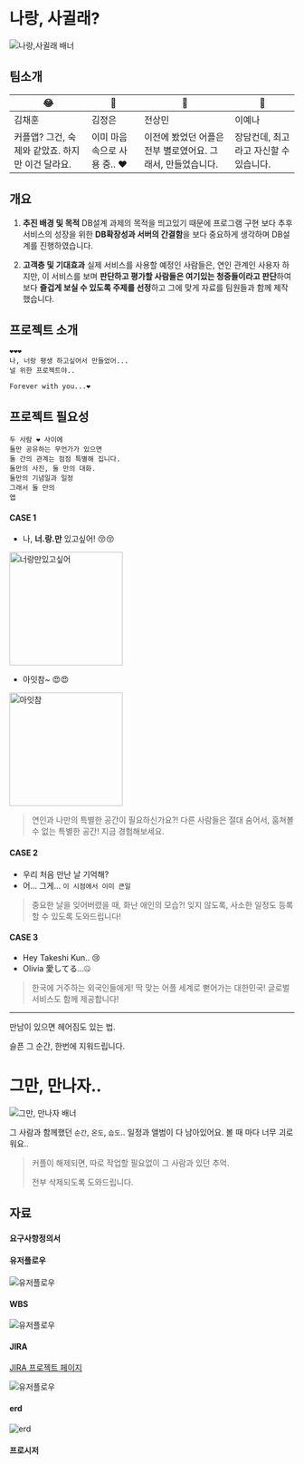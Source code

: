 # 나랑, 사귈래?
![나랑,사귈래 배너](./dir/images/forever_with_you_w.gif)

## 팀소개
😂 | 🐙 | 🐋 | 🤑 |
---|---|---|---
김채훈 | 김정은 | 전상민 | 이예나
커플앱? 그건, 숙제와 같았죠. 하지만 이건 달라요. | 이미 마음속으로 사용 중.. ❤️ | 이전에 봤었던 어플은 전부 별로였어요. 그래서, 만들었습니다. | 장담컨데, 최고라고 자신할 수 있습니다.

## 개요
1. **추진 배경 및 목적**
  DB설계 과제의 목적을 띄고있기 때문에 프로그램 구현 보다 추후 서비스의 성장을 위한 **DB확장성과 서버의 간결함**을 보다 중요하게 생각하며 DB설계를 진행하였습니다.

1. **고객층 및 기대효과**
  실제 서비스를 사용할 예정인 사람들은, 연인 관계인 사용자
  하지만, 이 서비스를 보며 **판단하고 평가할 사람들은 여기있는 청중들이라고 판단**하여 보다 **즐겁게 보실 수 있도록 주제를 선정**하고 그에 맞게 자료를 팀원들과 함께 제작했습니다.

## 프로젝트 소개
```
❤️❤️❤️
나, 너랑 평생 하고싶어서 만들었어...
널 위한 프로젝트야..

Forever with you...❤️
```

## 프로젝트 필요성
```
두 사람 ❤️ 사이에
둘만 공유하는 무언가가 있으면
둘 간의 관계는 점점 특별해 집니다.
둘만의 사진, 둘 만의 대화.
둘만의 기념일과 일정
그래서 둘 만의
앱
```
#### CASE 1
- 나, **너.랑.만** 있고싶어! 😚😚
 <img src="https://media0.giphy.com/media/v1.Y2lkPTc5MGI3NjExNHVwc2R1ejFiNWJxeDBsMXpodHd3cHV4ZzJqMnJ6a3VzY3kwajJxbSZlcD12MV9pbnRlcm5hbF9naWZfYnlfaWQmY3Q9Zw/xTiTngBQncyTMceuXK/giphy.webp" alt="너랑만있고싶어" width="200"/>
  
- 아잇참~ 😍😍
<img src="https://media4.giphy.com/media/v1.Y2lkPTc5MGI3NjExc2I0ZHpmZ3dnNmZ6dGU4cWhxbzZhNnA4dDNlejJqemJyNnA1YXZxMCZlcD12MV9pbnRlcm5hbF9naWZfYnlfaWQmY3Q9Zw/VVh7txo37uooM/giphy.webp" alt="아잇참" width="200"/>

> 연인과 나만의 특별한 공간이 필요하신가요?!
> 다른 사람들은 절대 숨어서, 훔쳐볼 수 없는 특별한 공간! 지금 경험해보세요.

#### CASE 2
- 우리 처음 만난 날 기억해?
- 어... 그게... ``이 시점에서 이미 큰일``
> 중요한 날을 잊어버렸을 때, 화난 애인의 모습?!
> 잊지 않도록, 사소한 일정도 등록할 수 있도록 도와드립니다!

#### CASE 3
- Hey Takeshi Kun.. 😢
- Olivia 愛してる...🤐
> 한국에 거주하는 외국인들에게! 딱 맞는 어플
> 세계로 뻗어가는 대한민국! 글로벌 서비스도 함께 제공합니다!

---
만남이 있으면 헤어짐도 있는 법.

슬픈 그 순간, 한번에 지워드립니다.
# 그만, 만나자..
![그만, 만나자 배너](./dir/images/forever_with_you_bye_w.gif)

그 사람과 함께했던 ``순간``, ``온도``, ``습도``.. 일정과 앨범이 다 남아있어요. 볼 때 마다 너무 괴로워요..
> 커플이 해제되면, 따로 작업할 필요없이 그 사람과 있던 추억.
> 
> 전부 삭제되도록 도와드립니다.



## 자료
#### 요구사항정의서

#### 유저플로우

<img src="./dir/images/fwy_user_flow.png" alt="유저플로우"/>

#### WBS
<img src="./dir/images/fwy_wbs.jpg" alt="유저플로우"/>

#### JIRA
[JIRA 프로젝트 페이지](https://kje0521.atlassian.net/jira/software/projects/HMNE/boards/2)

<img src="./dir/images/fwy_jira_01.png" alt="유저플로우"/> 

#### erd

<img src="./dir/images/fwy_erd.png" alt="erd"/>


#### 프로시저
